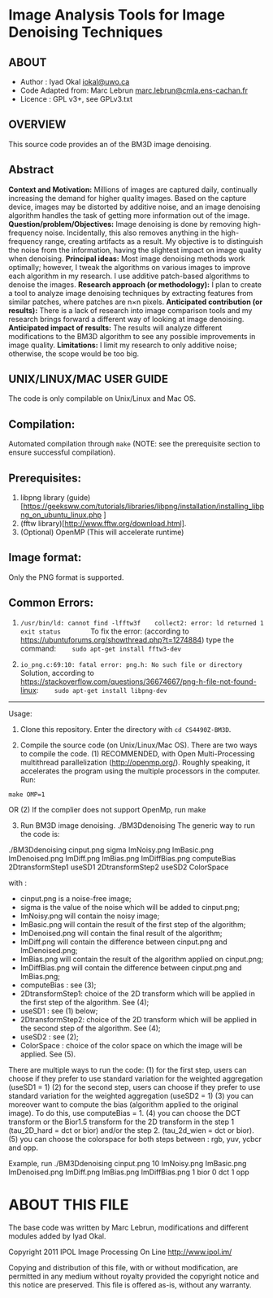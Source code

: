 # Image Analysis Tools for Image Denoising Techniques

## ABOUT
* Author           : Iyad Okal <iokal@uwo.ca>
* Code Adapted from: Marc Lebrun  <marc.lebrun@cmla.ens-cachan.fr>
* Licence          : GPL v3+, see GPLv3.txt

## OVERVIEW

This source code provides an of the BM3D image denoising.

## Abstract
**Context and Motivation:** Millions of images are captured daily, continually increasing the demand for higher quality images. Based on the capture device, images may be distorted by additive noise, and an image denoising algorithm handles the task of getting more information out of the image.
**Question/problem/Objectives:** Image denoising is done by removing high-frequency noise. Incidentally, this also removes anything in the high-frequency range, creating artifacts as a result. My objective is to distinguish the noise from the information, having the slightest impact on image quality when denoising.
**Principal ideas:** Most image denoising methods work optimally; however, I tweak the algorithms on various images to improve each algorithm in my research. I use additive patch-based algorithms to denoise the images.
**Research approach (or methodology):** I plan to create a tool to analyze image denoising techniques by extracting features from similar patches, where patches are n×n pixels.
**Anticipated contribution (or results):** There is a lack of research into image comparison tools and my research brings forward a different way of looking at image denoising. 
**Anticipated impact of results:** The results will analyze different modifications to the BM3D algorithm to see any possible improvements in image quality.
**Limitations:** I limit my research to only additive noise; otherwise, the scope would be too big.


## UNIX/LINUX/MAC USER GUIDE

The code is only compilable on Unix/Linux and Mac OS. 

## Compilation:
Automated compilation through `make` (NOTE: see the prerequisite section to ensure successful compilation).

## Prerequisites: 
1. libpng library (guide)[https://geeksww.com/tutorials/libraries/libpng/installation/installing_libpng_on_ubuntu_linux.php
]
2. (fftw library)[http://www.fftw.org/download.html].
3. (Optional) OpenMP (This will accelerate runtime)

## Image format:
Only the PNG format is supported. 

## Common Errors:
1. `/usr/bin/ld: cannot find -lfftw3f`
&nbsp;&nbsp;&nbsp;&nbsp;&nbsp;&nbsp;`collect2: error: ld returned 1 exit status`
&nbsp;&nbsp;&nbsp;&nbsp;&nbsp;&nbsp;
&nbsp;&nbsp;&nbsp;&nbsp;&nbsp;&nbsp; To fix the error: (according to https://ubuntuforums.org/showthread.php?t=1274884) type the command:
&nbsp;&nbsp;&nbsp;&nbsp;&nbsp;&nbsp; `sudo apt-get install fftw3-dev`
 
2. `io_png.c:69:10: fatal error: png.h: No such file or directory`
&nbsp;&nbsp;&nbsp;&nbsp;&nbsp;&nbsp; Solution, according to https://stackoverflow.com/questions/36674667/png-h-file-not-found-linux:
&nbsp;&nbsp;&nbsp;&nbsp;&nbsp;&nbsp; `sudo apt-get install libpng-dev`

-------------------------------------------------------------------------
Usage:
1. Clone this repository. Enter the directory with `cd CS4490Z-BM3D`. 

2. Compile the source code (on Unix/Linux/Mac OS). 
There are two ways to compile the code. 
(1) RECOMMENDED, with Open Multi-Processing multithread parallelization 
(http://openmp.org/). Roughly speaking, it accelerates the program using the 
multiple processors in the computer. Run:

`make OMP=1`

OR
(2) If the complier does not support OpenMp, run 
make

3. Run BM3D image denoising.
./BM3Ddenoising
The generic way to run the code is:

./BM3Ddenoising cinput.png sigma ImNoisy.png ImBasic.png ImDenoised.png ImDiff.png ImBias.png
ImDiffBias.png computeBias 2DtransformStep1 useSD1 2DtransformStep2 useSD2 ColorSpace

with :
- cinput.png is a noise-free image;
- sigma is the value of the noise which will be added to cinput.png;
- ImNoisy.png will contain the noisy image;
- ImBasic.png will contain the result of the first step of the algorithm;
- ImDenoised.png will contain the final result of the algorithm;
- ImDiff.png will contain the difference between cinput.png and ImDenoised.png;
- ImBias.png will contain the result of the algorithm applied on cinput.png;
- ImDiffBias.png will contain the difference between cinput.png and ImBias.png;
- computeBias : see (3);
- 2DtransformStep1: choice of the 2D transform which will be applied in the first step of the
algorithm. See (4);
- useSD1 : see (1) below;
- 2DtransformStep2: choice of the 2D transform which will be applied in the second step of the
algorithm. See (4);
- useSD2 : see (2);
- ColorSpace : choice of the color space on which the image will be applied. See (5).

There are multiple ways to run the code:
(1) for the first step, users can choose if they prefer to use
standard variation for the weighted aggregation (useSD1 = 1)
(2) for the second step, users can choose if they prefer to use
standard variation for the weighted aggregation (useSD2 = 1)
(3) you can moreover want to compute the bias (algorithm applied to the original
image). To do this, use computeBias = 1.
(4) you can choose the DCT transform or the Bior1.5 transform for the 2D transform
in the step 1 (tau_2D_hard = dct or bior) and/or the step 2. (tau_2d_wien = dct or
bior).
(5) you can choose the colorspace for both steps between : rgb, yuv, ycbcr and opp.
 
Example, run
./BM3Ddenoising cinput.png 10 ImNoisy.png ImBasic.png ImDenoised.png ImDiff.png ImBias.png
ImDiffBias.png 1 bior 0 dct 1 opp


# ABOUT THIS FILE

The base code was written by Marc Lebrun, modifications and different modules added by Iyad Okal.

Copyright 2011 IPOL Image Processing On Line http://www.ipol.im/

Copying and distribution of this file, with or without modification,
are permitted in any medium without royalty provided the copyright
notice and this notice are preserved.  This file is offered as-is,
without any warranty.
